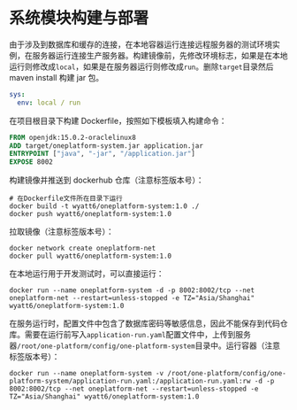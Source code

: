# 系统模块构建与部署

由于涉及到数据库和缓存的连接，在本地容器运行连接远程服务器的测试环境实例，在服务器运行连接生产服务器。构建镜像前，先修改环境标志，如果是在本地运行则修改成`local`，如果是在服务器运行则修改成`run`。删除`target`目录然后 maven install 构建 jar 包。

```yaml
sys:
  env: local / run
```

在项目根目录下构建 Dockerfile，按照如下模板填入构建命令：

```dockerfile
FROM openjdk:15.0.2-oraclelinux8
ADD target/oneplatform-system.jar application.jar
ENTRYPOINT ["java", "-jar", "/application.jar"]
EXPOSE 8002
```

构建镜像并推送到 dockerhub 仓库（注意标签版本号）：

```shell
# 在Dockerfile文件所在目录下运行
docker build -t wyatt6/oneplatform-system:1.0 ./
docker push wyatt6/oneplatform-system:1.0
```

拉取镜像（注意标签版本号）：

```shell
docker network create oneplatform-net
docker pull wyatt6/oneplatform-system:1.0
```

在本地运行用于开发测试时，可以直接运行：

```
docker run --name oneplatform-system -d -p 8002:8002/tcp --net oneplatform-net --restart=unless-stopped -e TZ="Asia/Shanghai" wyatt6/oneplatform-system:1.0
```

在服务运行时，配置文件中包含了数据库密码等敏感信息，因此不能保存到代码仓库。需要在运行前写入`application-run.yaml`配置文件中，上传到服务器`/root/one-platform/config/one-platform-system`目录中。运行容器（注意标签版本号）：

```shell
docker run --name oneplatform-system -v /root/one-platform/config/one-platform-system/application-run.yaml:/application-run.yaml:rw -d -p 8002:8002/tcp --net oneplatform-net --restart=unless-stopped -e TZ="Asia/Shanghai" wyatt6/oneplatform-system:1.0
```

